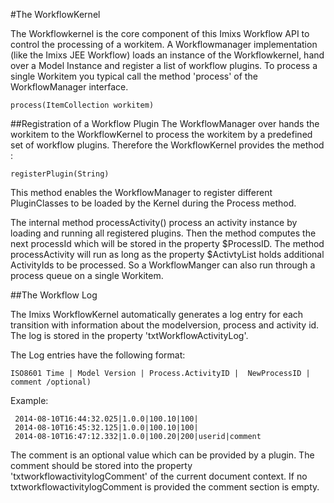 #The WorkflowKernel

The Workflowkernel is the core component of this Imixs Workflow API to control the processing of a workitem. A Workflowmanager implementation (like the Imixs JEE Workflow) loads an instance of the Workflowkernel, hand over a Model Instance and register a list of workflow plugins. To process a single Workitem you typical call the method 'process' of the WorkflowManager  interface.
 
    process(ItemCollection workitem) 

##Registration of a Workflow Plugin
The WorkflowManager over hands the workitem to the WorkflowKernel to process the workitem by a predefined set of workflow plugins. Therefore the WorkflowKernel provides the method :

    registerPlugin(String) 

This method enables the WorkflowManager to register different PluginClasses to be loaded by 
the Kernel during the Process method.
 
The internal method processActivity() process an activity instance by loading and running all  registered plugins. Then the method computes the next processId which will be stored in the  property $ProcessID. The method processActivity will run as long as the property $ActivtyList holds additional ActivityIds to be processed. So a WorkflowManger can also run through a process queue on a single Workitem.
  
##The Workflow Log

The Imixs WorkflowKernel automatically generates a log entry for each transition 
with information about the modelversion, process and activity id.
The log is stored in the property 'txtWorkflowActivityLog'. 
 
The Log entries have the following format:
 
    ISO8601 Time | Model Version | Process.ActivityID |  NewProcessID | comment /optional)
 
Example:

	 2014-08-10T16:44:32.025|1.0.0|100.10|100|
	 2014-08-10T16:45:32.125|1.0.0|100.10|100|
	 2014-08-10T16:47:12.332|1.0.0|100.20|200|userid|comment

The comment is an optional value which can be provided by a plugin. The comment should be stored into the property 'txtworkflowactivitylogComment' of the current document context. If no txtworkflowactivitylogComment is provided the comment section is empty.
    